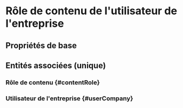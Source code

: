 # Rôle de contenu de l'utilisateur de l'entreprise
<!--- THIS FILE IS GENERATED PLEASE DO NOT EDIT IT DIRECTLY --->



## Propriétés de base



## Entités associées (unique)

### Rôle de contenu {#contentRole}
        

### Utilisateur de l'entreprise {#userCompany}
        





